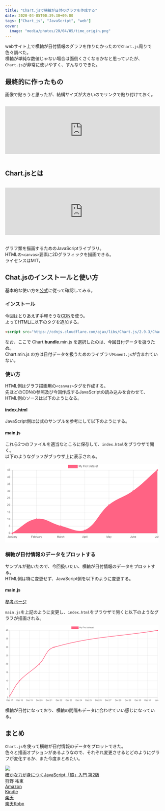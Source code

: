 ```yaml
---
title: "Chart.jsで横軸が日付のグラフを作成する"
date: 2020-04-05T00:39:30+09:00
tags: ["Chart_js", "JavaScript", "web"]
cover:
  image: "media/photos/20/04/05/time_origin.png"
---
```


webサイト上で横軸が日付情報のグラフを作りたかったので`Chart.js`周りで色々調べた。  
横軸が単純な数値じゃない場合は面倒くさくなるかなと思っていたが、`Chart.js`が非常に使いやすく、すんなりできた。

## 最終的に作ったもの

画像で貼ろうと思ったが、結構サイズが大きいのでリンクで貼り付けておく。

<iframe class="hatenablogcard" style="width:100%;height:155px;margin:15px 0;max-width:680px;" title="Vtrend" src="https://hatenablog-parts.com/embed?url=https://vtrend.info/chart" frameborder="0" scrolling="no"></iframe>

## Chart.jsとは

<iframe class="hatenablogcard" style="width:100%;height:155px;margin:15px 0;max-width:680px;" title="Chart.js | Open source HTML5 Charts for your website" src="https://hatenablog-parts.com/embed?url=https://www.chartjs.org/" frameborder="0" scrolling="no"></iframe>

グラフ類を描画するためのJavaScriptライブラリ。  
HTMLの`<canvas>`要素に2Dグラフィックを描画できる。  
ライセンスはMIT。

## Chat.jsのインストールと使い方

基本的な使い方を[公式](https://www.chartjs.org/docs/latest/)に従って確認してみる。

### インストール

今回はとりあえず手軽そうな[CDN](https://www.jsdelivr.com/package/npm/chart.js)を使う。  
よってHTMLに以下のタグを追加する。

```html
<script src="https://cdnjs.cloudflare.com/ajax/libs/Chart.js/2.9.3/Chart.bundle.min.js"></script>
```

なお、ここで Chart.**bundle**.min.js を選択したのは、今回日付データを扱うため。  
Chart.min.js の方は日付データを扱うためのライブラリ`Moment.js`が含まれていない。

### 使い方

HTML側はグラフ描画用の`<canvas>`タグを作成する。  
先ほどのCDNの参照及び今回作成するJavaScriptの読み込みを合わせて、HTML側のソースは以下のようになる。

#### index.html

<script src="https://gist.github.com/kouya17/64d1a93830d2c4b88d94da60df69e65c.js"></script>

JavaScript側は公式のサンプルを参考にして以下のようにする。

#### main.js

<script src="https://gist.github.com/kouya17/3173c60c5c1fc24d9b568c162cab3fe3.js"></script>

これら2つのファイルを適当なところに保存して、`index.html`をブラウザで開く。  
以下のようなグラフがブラウザ上に表示される。

![](/media/markdownx/275463d4-0749-40ff-b176-8f60ffbcdef6.png)

### 横軸が日付情報のデータをプロットする

サンプルが動いたので、今回扱いたい、横軸が日付情報のデータをプロットする。  
HTML側は特に変更せず、JavaScript側を以下のように変更する。

#### main.js

<script src="https://gist.github.com/kouya17/0c0e998768aa8756c0744920a3b3855e.js"></script>

[参考ページ](https://www.chartjs.org/docs/latest/axes/cartesian/time.html)

`main.js`を上記のように変更し、`index.html`をブラウザで開くと以下のようなグラフが描画される。

![](/media/markdownx/d47f3e83-234b-46c8-8196-bafcd5e44e54.png)

横軸が日付になっており、横軸の間隔もデータに合わせていい感じになっている。

## まとめ
`Chart.js`を使って横軸が日付情報のデータをプロットできた。  
色々と描画オプションがあるようなので、それぞれ変更させるとどのようにグラフが変化するか、また今度まとめたい。

<div class="kattene">
    <div class="kattene__imgpart"><a target="_blank" rel="noopener" href="https://www.amazon.co.jp/gp/product/4815601577/ref=as_li_tl?ie=UTF8&camp=247&creative=1211&creativeASIN=4815601577&linkCode=as2&tag=kouya17-22&linkId=c54ecf00a6641c6437a91860270e6b6e"><img src="https://ws-fe.amazon-adsystem.com/widgets/q?_encoding=UTF8&MarketPlace=JP&ASIN=4815601577&ServiceVersion=20070822&ID=AsinImage&WS=1&Format=_SL160_&tag=kouya17-22"></a></div>
    <div class="kattene__infopart">
      <div class="kattene__title"><a target="_blank" rel="noopener" href="https://www.amazon.co.jp/gp/product/4815601577/ref=as_li_tl?ie=UTF8&camp=247&creative=1211&creativeASIN=4815601577&linkCode=as2&tag=kouya17-22&linkId=c54ecf00a6641c6437a91860270e6b6e">確かな力が身につくJavaScript「超」入門 第2版</a></div>
      <div class="kattene__description">狩野 祐東</div>
      <div class="kattene__btns __four">
        <div><a class="kattene__btn __orange" target="_blank" rel="noopener" href="https://www.amazon.co.jp/gp/product/4815601577/ref=as_li_tl?ie=UTF8&camp=247&creative=1211&creativeASIN=4815601577&linkCode=as2&tag=kouya17-22&linkId=c54ecf00a6641c6437a91860270e6b6e">Amazon</a></div>
        <div><a class="kattene__btn __blue" target="_blank" rel="noopener" href="https://www.amazon.co.jp/gp/product/B07Y3FJ885/ref=as_li_tl?ie=UTF8&camp=247&creative=1211&creativeASIN=B07Y3FJ885&linkCode=as2&tag=kouya17-22&linkId=57296264873d846b93a0b2a640e3856f">Kindle</a></div>
        <div><a class="kattene__btn __red" target="_blank" rel="noopener" href="https://hb.afl.rakuten.co.jp/ichiba/1585b2d3.e3af76f2.1585b2d4.494d3f80/?pc=https%3A%2F%2Fitem.rakuten.co.jp%2Fbook%2F16014712%2F&link_type=hybrid_url&ut=eyJwYWdlIjoiaXRlbSIsInR5cGUiOiJoeWJyaWRfdXJsIiwic2l6ZSI6IjI0MHgyNDAiLCJuYW0iOjEsIm5hbXAiOiJyaWdodCIsImNvbSI6MSwiY29tcCI6ImxlZnQiLCJwcmljZSI6MSwiYm9yIjoxLCJjb2wiOjAsImJidG4iOjEsInByb2QiOjB9">楽天</a></div>
        <div><a class="kattene__btn __green" target="_blank" rel="noopener" href="https://hb.afl.rakuten.co.jp/ichiba/1592b466.7f5ea7c8.1592b467.70471b78/?pc=https%3A%2F%2Fitem.rakuten.co.jp%2Frakutenkobo-ebooks%2F4996251ea89337fe8e18836b84946b16%2F&link_type=hybrid_url&ut=eyJwYWdlIjoiaXRlbSIsInR5cGUiOiJoeWJyaWRfdXJsIiwic2l6ZSI6IjI0MHgyNDAiLCJuYW0iOjEsIm5hbXAiOiJyaWdodCIsImNvbSI6MSwiY29tcCI6ImxlZnQiLCJwcmljZSI6MSwiYm9yIjoxLCJjb2wiOjAsImJidG4iOjEsInByb2QiOjB9">楽天Kobo</a></div>
      </div>
    </div>
</div>
